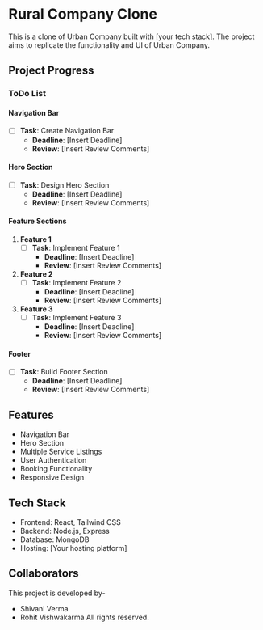 # Rural Company Clone

This is a clone of Urban Company built with [your tech stack]. The project aims to replicate the functionality and UI of Urban Company.

## Project Progress

### ToDo List

#### Navigation Bar
- [ ] **Task**: Create Navigation Bar
  - **Deadline**: [Insert Deadline]
  - **Review**: [Insert Review Comments]

#### Hero Section
- [ ] **Task**: Design Hero Section
  - **Deadline**: [Insert Deadline]
  - **Review**: [Insert Review Comments]

#### Feature Sections

1. **Feature 1**
   - [ ] **Task**: Implement Feature 1
     - **Deadline**: [Insert Deadline]
     - **Review**: [Insert Review Comments]

2. **Feature 2**
   - [ ] **Task**: Implement Feature 2
     - **Deadline**: [Insert Deadline]
     - **Review**: [Insert Review Comments]

3. **Feature 3**
   - [ ] **Task**: Implement Feature 3
     - **Deadline**: [Insert Deadline]
     - **Review**: [Insert Review Comments]

#### Footer
- [ ] **Task**: Build Footer Section
  - **Deadline**: [Insert Deadline]
  - **Review**: [Insert Review Comments]

## Features

- Navigation Bar
- Hero Section
- Multiple Service Listings
- User Authentication
- Booking Functionality
- Responsive Design

## Tech Stack

- Frontend: React, Tailwind CSS
- Backend: Node.js, Express
- Database: MongoDB
- Hosting: [Your hosting platform]

## Collaborators

This project is developed by-
 - Shivani Verma
 - Rohit Vishwakarma
 All rights reserved.
